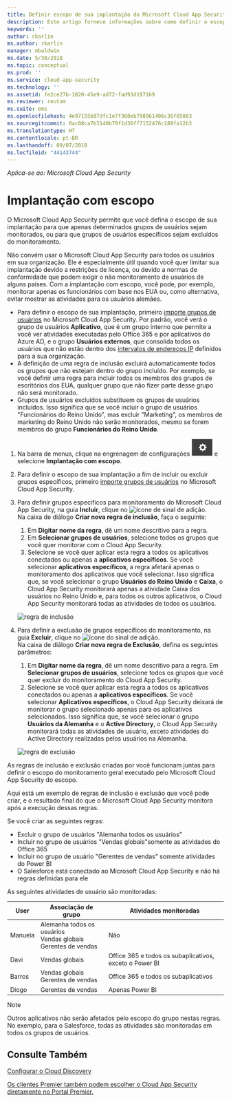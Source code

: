 ```yaml
---
title: Definir escopo de sua implantação do Microsoft Cloud App Security | Microsoft Docs
description: Este artigo fornece informações sobre como definir o escopo de sua implantação do Cloud App Security, incluir e excluir usuários ou grupos específicos.
keywords: ''
author: rkarlin
ms.author: rkarlin
manager: mbaldwin
ms.date: 5/30/2018
ms.topic: conceptual
ms.prod: ''
ms.service: cloud-app-security
ms.technology: ''
ms.assetid: fe2ce27b-1020-45e9-ad72-fad93d197169
ms.reviewer: reutam
ms.suite: ems
ms.openlocfilehash: 4e97155b07dfc1e7f360eb798961406c36f85003
ms.sourcegitcommit: 0ac08ca7b3140b79f1d36ff7152476c188fa12b3
ms.translationtype: HT
ms.contentlocale: pt-BR
ms.lasthandoff: 09/07/2018
ms.locfileid: "44143744"
---
```

*Aplica-se ao: Microsoft Cloud App Security*


# Implantação com escopo <a name="scoped-deployment"></a> 

O Microsoft Cloud App Security permite que você defina o escopo de sua implantação para que apenas determinados grupos de usuários sejam monitorados, ou para que grupos de usuários específicos sejam excluídos do monitoramento.

Não convém usar o Microsoft Cloud App Security para todos os usuários em sua organização. Ele é especialmente útil quando você quer limitar sua implantação devido a restrições de licença, ou devido a normas de conformidade que podem exigir o não monitoramento de usuários de alguns países. Com a implantação com escopo, você pode, por exemplo, monitorar apenas os funcionários com base nos EUA ou, como alternativa, evitar mostrar as atividades para os usuários alemães. 

- Para definir o escopo de sua implantação, primeiro [importe grupos de usuários](user-groups.md) no Microsoft Cloud App Security. Por padrão, você verá o grupo de usuários **Aplicativo**, que é um grupo interno que permite a você ver atividades executadas pelo Office 365 e por aplicativos do Azure AD, e o grupo **Usuários externos**, que consolida todos os usuários que não estão dentro dos [intervalos de endereços IP](ip-tags.md) definidos para a sua organização.
- A definição de uma regra de inclusão excluirá automaticamente todos os grupos que não estejam dentro do grupo incluído. Por exemplo, se você definir uma regra para incluir todos os membros dos grupos de escritórios dos EUA, qualquer grupo que não fizer parte desse grupo não será monitorado.
- Grupos de usuários excluídos substituem os grupos de usuários incluídos. Isso significa que se você incluir o grupo de usuários "Funcionários do Reino Unido", mas excluir "Marketing", os membros de marketing do Reino Unido não serão monitorados, mesmo se forem membros do grupo **Funcionários do Reino Unido**.

1. Na barra de menus, clique na engrenagem de configurações ![ícone de configurações](./media/settings-icon.png "ícone de configurações") e selecione **Implantação com escopo**.  

2. Para definir o escopo de sua implantação a fim de incluir ou excluir grupos específicos, primeiro [importe grupos de usuários](user-groups.md) no Microsoft Cloud App Security. 

3. Para definir grupos específicos para monitoramento do Microsoft Cloud App Security, na guia **Incluir**, clique no ![ícone de sinal de adição](./media/plus-icon.png). <br>Na caixa de diálogo **Criar nova regra de inclusão**, faça o seguinte:

    1. Em **Digitar nome da regra**, dê um nome descritivo para a regra.
    2. Em **Selecionar grupos de usuários**, selecione todos os grupos que você quer monitorar com o Cloud App Security.
    3. Selecione se você quer aplicar esta regra a todos os aplicativos conectados ou apenas a **aplicativos específicos**. Se você selecionar **aplicativos específicos**, a regra afetará apenas o monitoramento dos aplicativos que você selecionar. Isso significa que, se você selecionar o grupo **Usuários do Reino Unido** e **Caixa**, o Cloud App Security monitorará apenas a atividade Caixa dos usuários no Reino Unido e, para todos os outros aplicativos, o Cloud App Security monitorará todas as atividades de todos os usuários.
     
     ![regra de inclusão](./media/include-rule.png)

4. Para definir a exclusão de grupos específicos do monitoramento, na guia **Excluir**, clique no ![ícone](./media/plus-icon.png) do sinal de adição. <br>Na caixa de diálogo **Criar nova regra de Exclusão**, defina os seguintes parâmetros:

    1. Em **Digitar nome da regra**, dê um nome descritivo para a regra.
    Em **Selecionar grupos de usuários**, selecione todos os grupos que você quer excluir do monitoramento do Cloud App Security.
    2. Selecione se você quer aplicar esta regra a todos os aplicativos conectados ou apenas a **aplicativos específicos**. Se você selecionar **Aplicativos específicos**, o Cloud App Security deixará de monitorar o grupo selecionado apenas para os aplicativos selecionados. Isso significa que, se você selecionar o grupo **Usuários da Alemanha** e o **Active Directory**, o Cloud App Security monitorará todas as atividades de usuário, exceto atividades do Active Directory realizadas pelos usuários na Alemanha.
    
    ![regra de exclusão](./media/exclude-rule.png)

As regras de inclusão e exclusão criadas por você funcionam juntas para definir o escopo do monitoramento geral executado pelo Microsoft Cloud App Security do escopo.

Aqui está um exemplo de regras de inclusão e exclusão que você pode criar, e o resultado final do que o Microsoft Cloud App Security monitora após a execução dessas regras.

Se você criar as seguintes regras:

- Excluir o grupo de usuários "Alemanha todos os usuários"
- Incluir no grupo de usuários "Vendas globais"somente as atividades do Office 365
- Incluir no grupo de usuário "Gerentes de vendas" somente atividades do Power BI
- O Salesforce está conectado ao Microsoft Cloud App Security e não há regras definidas para ele

As seguintes atividades de usuário são monitoradas:

|User|Associação de grupo|Atividades monitoradas|
|----|----|----|
|Manuela|Alemanha todos os usuários<br>Vendas globais<br>Gerentes de vendas|Não|
|Davi|Vendas globais|Office 365 e todos os subaplicativos, exceto o Power BI|
|Barros|Vendas globais<br>Gerentes de vendas|Office 365 e todos os subaplicativos|
|Diogo|Gerentes de vendas|Apenas Power BI|

> [!NOTE] 
> Outros aplicativos não serão afetados pelo escopo do grupo nestas regras.
> No exemplo, para o Salesforce, todas as atividades são monitoradas em todos os grupos de usuários.

  
    
## <a name="see-also"></a>Consulte Também  
[Configurar o Cloud Discovery](set-up-cloud-discovery.md)   

[Os clientes Premier também podem escolher o Cloud App Security diretamente no Portal Premier.](https://premier.microsoft.com/)  
  
  
